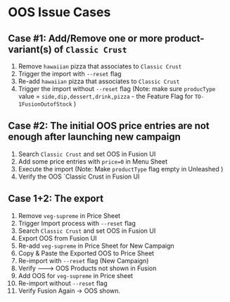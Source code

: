 # OOS Issue Cases

## Case #1: Add/Remove one or more product-variant(s) of `Classic Crust` 

1. Remove `hawaiian` pizza that associates to `Classic Crust` 
2. Trigger the import with `--reset` flag
3. Re-add `hawaiian` pizza that associates to `Classic Crust`
4. Trigger the import without `--reset` flag (Note: make sure `producType` value = `side,dip,dessert,drink,pizza` - the Feature Flag for `TO-1FusionOutofStock`  )

## Case #2: The initial OOS price entries are not enough after launching new campaign

1. Search `Classic Crust` and set OOS in Fusion UI
2. Add some price entries with `price=0` in Menu Sheet
3. Execute the import (Note: Make `productType` flag empty in Unleashed )
4. Verify the OOS `Classic Crust in Fusion UI

## Case 1+2: The export

1. Remove `veg-supreme`  in Price Sheet
2. Trigger Import process with `--reset` flag
3. Search `Classic Crust` and set OOS in Fusion UI
4. Export OOS from Fusion UI
5. Re-add `veg-supreme` in Price Sheet for New Campaign
6. Copy & Paste the Exported OOS to Price Sheet
7. Re-import with `--reset` flag (New Campaign)
8. Verify ---> OOS Products not shown in Fusion
9. Add OOS for `veg-supreme` in Price sheet
10. Re-import without `--reset` flag 
11. Verify Fusion Again -> OOS shown.



